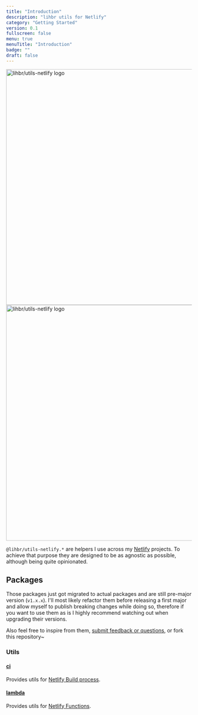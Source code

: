```yaml
---
title: "Introduction"
description: "lihbr utils for Netlify"
category: "Getting Started"
version: 0.1
fullscreen: false
menu: true
menuTitle: "Introduction"
badge: ""
draft: false
---
```


<img src="/preview.png" class="light-img" width="1280" height="640" alt="lihbr/utils-netlify logo" />
<img src="/preview-dark.png" class="dark-img" width="1280" height="640" alt="lihbr/utils-netlify logo" />

`@lihbr/utils-netlify.*` are helpers I use across my [Netlify](https://netlify.com) projects. To achieve that purpose they are designed to be as agnostic as possible, although being quite opinionated.

## Packages

<alert type="warning">

Those packages just got migrated to actual packages and are still pre-major version (`v1.x.x`). I'll most likely refactor them before releasing a first major and allow myself to publish breaking changes while doing so, therefore if you want to use them as is I highly recommend watching out when upgrading their versions.

Also feel free to inspire from them, [submit feedback or questions](https://github.com/lihbr/utils-netlify/issues/new), or fork this repository~

</alert>

### Utils

#### [ci](/utils/ci)

Provides utils for [Netlify Build process](https://docs.netlify.com/configure-builds/get-started).

#### [lambda](/utils/lambda)

Provides utils for [Netlify Functions](https://docs.netlify.com/functions/overview).
